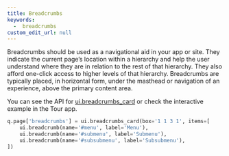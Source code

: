 ```yaml
---
title: Breadcrumbs 
keywords:
  -  breadcrumbs
custom_edit_url: null
---
```


Breadcrumbs should be used as a navigational aid in your app or site. They indicate the current page’s location within a hierarchy and help the user understand where they are in relation to the rest of that hierarchy.  They also afford one-click access to higher levels of that hierarchy. Breadcrumbs are typically placed, in horizontal form, under the masthead or navigation of an experience, above the primary content area.

You can see the API for [ui.breadcrumbs_card](/docs/api/ui#breadcrumbs_card) or check the interactive example in the Tour app.

```py
q.page['breadcrumbs'] = ui.breadcrumbs_card(box='1 1 3 1', items=[
    ui.breadcrumb(name='#menu', label='Menu'),
    ui.breadcrumb(name='#submenu', label='Submenu'),
    ui.breadcrumb(name='#subsubmenu', label='Subsubmenu'),
])
```
